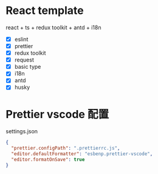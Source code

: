 # React template

react + ts + redux toolkit + antd + i18n

- [x] eslint
- [x] prettier
- [x] redux toolkit
- [x] request
- [x] basic type
- [x] i18n
- [x] antd
- [x] husky

# Prettier vscode 配置

settings.json

```json
{
  "prettier.configPath": ".prettierrc.js",
  "editor.defaultFormatter": "esbenp.prettier-vscode",
  "editor.formatOnSave": true
}
```